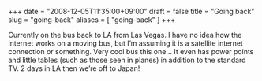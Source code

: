 +++
date = "2008-12-05T11:35:00+09:00"
draft = false
title = "Going back"
slug = "going-back"
aliases = [
	"going-back"
]
+++

Currently on the bus back to LA from Las Vegas. I have no idea how the internet works on a moving bus, but I’m assuming it is a satellite internet connection or something. Very cool bus this one… It even has power points and little tables (such as those seen in planes) in addition to the standard TV. 2 days in LA then we’re off to Japan!


